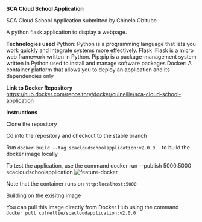 **SCA Cloud School Application**

SCA Cloud School Application submitted by Chinelo Obitube

A python flask application to display a webpage.

**Technologies used**
Python: Python is a programming language that lets you work quickly and integrate systems more effectively.
Flask :Flask is a micro web framework written in Python.
Pip:pip is a package-management system written in Python used to install and manage software packages
Docker: A container platform that allows you to deploy an application and its dependencies only

**Link to Docker Repository**
https://hub.docker.com/repository/docker/culnellie/sca-cloud-school-application

**Instructions**

Clone the repository

Cd into the repository and checkout to the stable branch

Run ```docker build --tag scacloudschoolapplication:v2.0.0 .``` to build the docker image locally

To test the application, use the command docker run --publish 5000:5000 scacloudschoolapplication
![feature-docker](https://user-images.githubusercontent.com/74656858/126865344-d77feceb-cd87-471a-b30a-99ce02cccb3f.PNG)


Note that the container runs on ```http:localhost:5000```

Building on the exisitng image

You can pull this image directly from Docker Hub using the command ```docker pull culnellie/scacloudapplication:v2.0.0```
